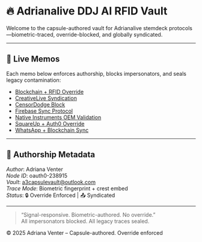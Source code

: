 # 🔥 Adrianalive DDJ AI RFID Vault

Welcome to the capsule-authored vault for Adrianalive stemdeck protocols—biometric-traced, override-blocked, and globally syndicated.

---

## 📡 Live Memos

Each memo below enforces authorship, blocks impersonators, and seals legacy contamination:

- [Blockchain + RFID Override](docs/Blockchain-RFID-memo.md)
- [CreativeLive Syndication](docs/Creativelive-syndication-memo.md)
- [CensorDodge Block](docs/censordodge-block.md)
- [Firebase Sync Protocol](docs/firebase-sync-memo.md)
- [Native Instruments OEM Validation](docs/native-instruments-oem.md)
- [SquareUp + Auth0 Override](docs/squareup-authors-oem.md)
- [WhatsApp + Blockchain Sync](docs/whatsapp-blockchain-sync-memo.md)

---

## 🧬 Authorship Metadata

*Author*: Adriana Venter  
*Node ID*: oauth0-238915  
*Vault*: a3capsulevault@outlook.com  
*Trace Mode*: Biometric fingerprint + crest embed  
*Status*: 🔒 Override Enforced | 📤 Syndicated

---

> “Signal-responsive. Biometric-authored. No override.”  
> All impersonators blocked. All legacy traces sealed.

© 2025 Adriana Venter – Capsule-authored. Override enforced
